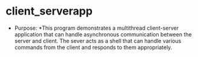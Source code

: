 # client_serverapp
 * Purpose:  *This program demonstrates a multithread client-server application that can handle asynchronous communication between the server and client.  The sever acts as a shell that can handle various commands from the client and responds to them appropriately.  
